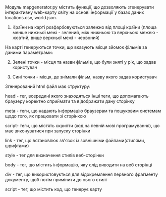 Модуль mapgenerator.py містить функції, що дозволяють згенерувати інтерактивну web-карту світу на основі інформації у базах даних locations.csv, world.json.





1. Країни на карті розфарбовуються залежно від площі країни (площа менше нижньої межі - зелений, між нижньою та верхньою межею - жовтий,
вище верхньої межі - червоний)

На карті генеруються точки, що вказують місця зйомок фільмів за даними параметрами:

2. Зелені точки - місця та назви фільмів, що були зняті у рік, що задав користувач

3. Сині точки - місця, де знімали фільм, назву якого задав користувач



Згенерований html файл має структуру:

head - тег, всередині якого знаходяться інші теги, що допомагають браузеру коректно сприймати та відображати дану сторінку

meta - теги, що надають інформацію браузерам та пошуковим системам щодо того, як працювати зі сторінкою

script- теги, що містять скрипти (код на певній мові програмування), що має виконуватися при запуску сторінки

link - тег, що встановлює зв'язок із зовнішніми файлами(стилями, шрифтами)

style - тег для визначення стилів веб-сторінки

body - тег, що містить інформацію, яку слід виводити на веб сторінці

div - тег, що використовується для відокремлення первного фрагменту документу, щоб потім примінити до нього стилі


script - тег, що містить код, що генерує карту
